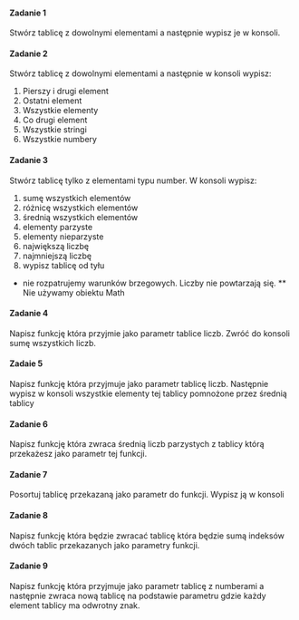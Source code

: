 #### Zadanie 1

Stwórz tablicę z dowolnymi elementami a następnie wypisz je w konsoli.

#### Zadanie 2

Stwórz tablicę z dowolnymi elementami a następnie w konsoli wypisz:

1. Pierszy i drugi element
2. Ostatni element
3. Wszystkie elementy
4. Co drugi element
5. Wszystkie stringi
6. Wszystkie numbery 

#### Zadanie 3

Stwórz tablicę tylko z elementami typu number. W konsoli wypisz:

1. sumę wszystkich elementów
2. różnicę wszystkich elementów
3. średnią wszystkich elementów
4. elementy parzyste
5. elementy nieparzyste
6. największą liczbę
7. najmniejszą liczbę
8. wypisz tablicę od tyłu

* nie rozpatrujemy warunków brzegowych. Liczby nie powtarzają się.
** Nie używamy obiektu Math

#### Zadanie 4

Napisz funkcję która przyjmie jako parametr tablice liczb. Zwróć do konsoli sumę wszystkich liczb.

#### Zadaie 5

Napisz funkcję która przyjmuje jako parametr tablicę liczb. Następnie wypisz w konsoli wszystkie elementy tej tablicy pomnożone przez średnią tablicy

#### Zadanie 6

Napisz funkcję która zwraca średnią liczb parzystych z tablicy którą przekażesz jako parametr tej funkcji.

#### Zadanie 7

Posortuj tablicę przekazaną jako parametr do funkcji. Wypisz ją w konsoli

#### Zadanie 8

Napisz funkcję która będzie zwracać tablicę która będzie sumą indeksów dwóch tablic przekazanych jako parametry funkcji.

#### Zadanie 9

Napisz funkcję która przyjmuje jako parametr tablicę z numberami a następnie zwraca nową tablicę na podstawie parametru gdzie każdy element tablicy ma odwrotny znak.